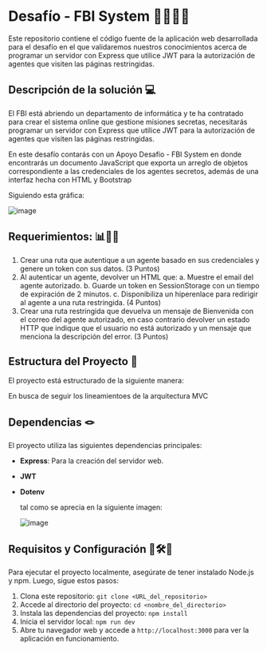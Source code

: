 #  Desafío - FBI System 🕵️‍♂️🕵️‍♀️


Este repositorio contiene el código fuente de la aplicación web desarrollada para el desafío en el que validaremos nuestros conocimientos acerca de  programar un servidor con Express que
utilice JWT para la autorización de agentes que visiten las páginas restringidas.


## Descripción de la solución 💻

El FBI está abriendo un departamento de informática y te ha contratado para crear el sistema
online que gestione misiones secretas, necesitarás programar un servidor con Express que
utilice JWT para la autorización de agentes que visiten las páginas restringidas. 

En este desafío contarás con un Apoyo Desafío - FBI System en donde encontrarás un
documento JavaScript que exporta un arreglo de objetos correspondiente a las credenciales
de los agentes secretos, además de una interfaz hecha con HTML y Bootstrap


Siguiendo esta gráfica: 

![image](https://github.com/CamiSerantoni/FBI_System_Agents/assets/152921799/28f68134-2a26-4dd6-a2a3-1d05707212f3)




## Requerimientos: 📊📎🧮

1. Crear una ruta que autentique a un agente basado en sus credenciales y genere un
token con sus datos.
(3 Puntos)
2. Al autenticar un agente, devolver un HTML que:
a. Muestre el email del agente autorizado.
b. Guarde un token en SessionStorage con un tiempo de expiración de 2 minutos.
c. Disponibiliza un hiperenlace para redirigir al agente a una ruta restringida.
(4 Puntos)
3. Crear una ruta restringida que devuelva un mensaje de Bienvenida con el correo del
agente autorizado, en caso contrario devolver un estado HTTP que indique que el
usuario no está autorizado y un mensaje que menciona la descripción del error.
(3 Puntos)


## Estructura del Proyecto 🩻

El proyecto está estructurado de la siguiente manera:




En busca de seguir los lineamientoes de la arquitectura MVC

## Dependencias 🪢

El proyecto utiliza las siguientes dependencias principales:

- **Express**: Para la creación del servidor web.
- **JWT**
- **Dotenv**

  tal como se aprecia en la siguiente imagen:
  
  ![image](https://github.com/CamiSerantoni/FBI_System_Agents/assets/152921799/706b9312-dc0d-447e-83b3-5acef35f4996)


## Requisitos y Configuración 🔩🛠️🧰

Para ejecutar el proyecto localmente, asegúrate de tener instalado Node.js y npm. Luego, sigue estos pasos:

1. Clona este repositorio: `git clone <URL_del_repositorio>`
2. Accede al directorio del proyecto: `cd <nombre_del_directorio>`
3. Instala las dependencias del proyecto: `npm install`
4. Inicia el servidor local: `npm run dev`
5. Abre tu navegador web y accede a `http://localhost:3000` para ver la aplicación en funcionamiento.

